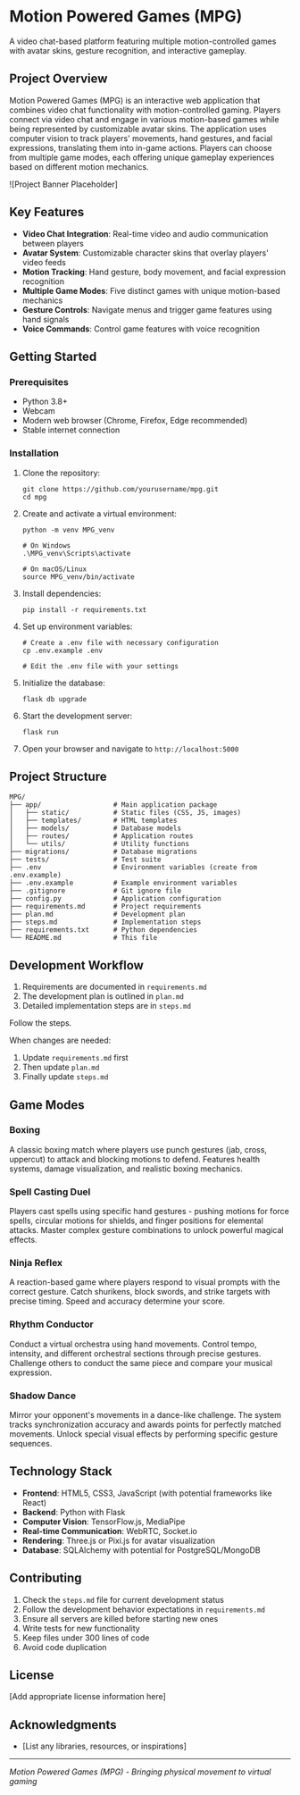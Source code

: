 # Motion Powered Games (MPG)

A video chat-based platform featuring multiple motion-controlled games with avatar skins, gesture recognition, and interactive gameplay.

## Project Overview

Motion Powered Games (MPG) is an interactive web application that combines video chat functionality with motion-controlled gaming. Players connect via video chat and engage in various motion-based games while being represented by customizable avatar skins. The application uses computer vision to track players' movements, hand gestures, and facial expressions, translating them into in-game actions. Players can choose from multiple game modes, each offering unique gameplay experiences based on different motion mechanics.

![Project Banner Placeholder]

## Key Features

- **Video Chat Integration**: Real-time video and audio communication between players
- **Avatar System**: Customizable character skins that overlay players' video feeds
- **Motion Tracking**: Hand gesture, body movement, and facial expression recognition
- **Multiple Game Modes**: Five distinct games with unique motion-based mechanics
- **Gesture Controls**: Navigate menus and trigger game features using hand signals
- **Voice Commands**: Control game features with voice recognition

## Getting Started

### Prerequisites

- Python 3.8+
- Webcam
- Modern web browser (Chrome, Firefox, Edge recommended)
- Stable internet connection

### Installation

1. Clone the repository:
   ```
   git clone https://github.com/yourusername/mpg.git
   cd mpg
   ```

2. Create and activate a virtual environment:
   ```
   python -m venv MPG_venv

   # On Windows
   .\MPG_venv\Scripts\activate

   # On macOS/Linux
   source MPG_venv/bin/activate
   ```

3. Install dependencies:
   ```
   pip install -r requirements.txt
   ```

4. Set up environment variables:
   ```
   # Create a .env file with necessary configuration
   cp .env.example .env

   # Edit the .env file with your settings
   ```

5. Initialize the database:
   ```
   flask db upgrade
   ```

6. Start the development server:
   ```
   flask run
   ```

7. Open your browser and navigate to `http://localhost:5000`

## Project Structure

```
MPG/
├── app/                  # Main application package
│   ├── static/           # Static files (CSS, JS, images)
│   ├── templates/        # HTML templates
│   ├── models/           # Database models
│   ├── routes/           # Application routes
│   └── utils/            # Utility functions
├── migrations/           # Database migrations
├── tests/                # Test suite
├── .env                  # Environment variables (create from .env.example)
├── .env.example          # Example environment variables
├── .gitignore            # Git ignore file
├── config.py             # Application configuration
├── requirements.md       # Project requirements
├── plan.md               # Development plan
├── steps.md              # Implementation steps
├── requirements.txt      # Python dependencies
└── README.md             # This file
```

## Development Workflow

1. Requirements are documented in `requirements.md`
2. The development plan is outlined in `plan.md`
3. Detailed implementation steps are in `steps.md`

Follow the steps.

When changes are needed:
1. Update `requirements.md` first
2. Then update `plan.md`
3. Finally update `steps.md`

## Game Modes

### Boxing
A classic boxing match where players use punch gestures (jab, cross, uppercut) to attack and blocking motions to defend. Features health systems, damage visualization, and realistic boxing mechanics.

### Spell Casting Duel
Players cast spells using specific hand gestures - pushing motions for force spells, circular motions for shields, and finger positions for elemental attacks. Master complex gesture combinations to unlock powerful magical effects.

### Ninja Reflex
A reaction-based game where players respond to visual prompts with the correct gesture. Catch shurikens, block swords, and strike targets with precise timing. Speed and accuracy determine your score.

### Rhythm Conductor
Conduct a virtual orchestra using hand movements. Control tempo, intensity, and different orchestral sections through precise gestures. Challenge others to conduct the same piece and compare your musical expression.

### Shadow Dance
Mirror your opponent's movements in a dance-like challenge. The system tracks synchronization accuracy and awards points for perfectly matched movements. Unlock special visual effects by performing specific gesture sequences.

## Technology Stack

- **Frontend**: HTML5, CSS3, JavaScript (with potential frameworks like React)
- **Backend**: Python with Flask
- **Computer Vision**: TensorFlow.js, MediaPipe
- **Real-time Communication**: WebRTC, Socket.io
- **Rendering**: Three.js or Pixi.js for avatar visualization
- **Database**: SQLAlchemy with potential for PostgreSQL/MongoDB

## Contributing

1. Check the `steps.md` file for current development status
2. Follow the development behavior expectations in `requirements.md`
3. Ensure all servers are killed before starting new ones
4. Write tests for new functionality
5. Keep files under 300 lines of code
6. Avoid code duplication

## License

[Add appropriate license information here]

## Acknowledgments

- [List any libraries, resources, or inspirations]

---

*Motion Powered Games (MPG) - Bringing physical movement to virtual gaming*
